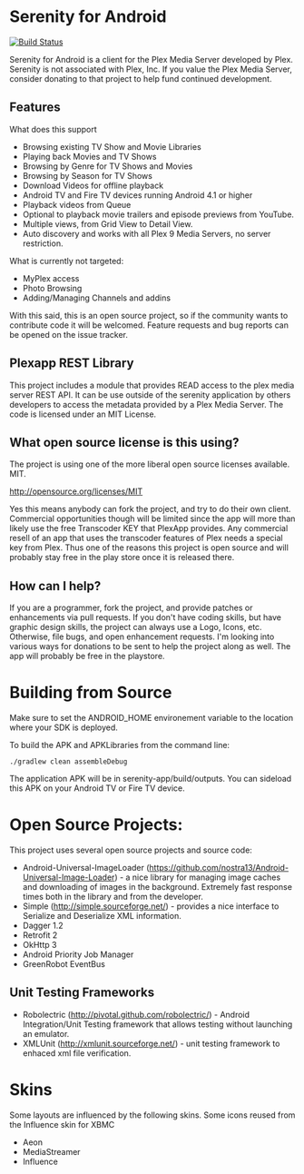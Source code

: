 Serenity for Android
=======================

[![Build Status](https://travis-ci.org/NineWorlds/serenity-android.svg?branch=develop)](https://travis-ci.org/NineWorlds/serenity-android)


Serenity for Android is a client for the Plex Media Server developed by Plex.  
Serenity is not associated with Plex, Inc.   If you value the Plex Media Server,
consider donating to that project to help fund continued development.

Features
----

What does this support

* Browsing existing TV Show and Movie Libraries
* Playing back Movies and TV Shows
* Browsing by Genre for TV Shows and Movies
* Browsing by Season for TV Shows
* Download Videos for offline playback
* Android TV and Fire TV devices running Android 4.1 or higher
* Playback videos from Queue
* Optional to playback movie trailers and episode previews from YouTube.
* Multiple views, from Grid View to Detail View.
* Auto discovery and works with all Plex 9 Media Servers, no server restriction.

What is currently not targeted:

* MyPlex access
* Photo Browsing
* Adding/Managing Channels and addins

With this said, this is an open source project, so if the community wants to contribute
code it will be welcomed.  Feature requests and bug reports can be opened on the issue
tracker.


Plexapp REST Library
----

This project includes a module that provides READ access to the plex media server REST API.
It can be use outside of the serenity application by others developers to access the metadata provided by a Plex Media Server.  The code is licensed under an MIT License.

What open source license is this using?
-----

The project is  using one of the more liberal open source licenses available. MIT.

http://opensource.org/licenses/MIT

Yes this means anybody can fork the project, and try to do their own client.  Commercial opportunities though
will be limited since the app will more than likely use the free Transcoder KEY that PlexApp provides.  Any
commercial resell of an app that uses the transcoder features of Plex needs a special key from Plex.  Thus
one of the reasons this project is open source and will probably stay free in the play store once it is
released there.


How can I help?
-----

If you are a programmer, fork the project, and provide patches or enhancements via pull requests.
If you don't have coding skills, but have graphic design skills, the project can always use a Logo, Icons, etc.
Otherwise, file bugs, and open enhancement requests.   I'm looking into various ways for donations to be sent
to help the project along as well.   The app will probably be free in the playstore.


Building from Source
=============

Make sure to set the ANDROID_HOME environement variable to the location where your SDK is deployed.

To build the APK and APKLibraries from the command line:

    ./gradlew clean assembleDebug

The application APK will be in serenity-app/build/outputs.  You can sideload this APK on your Android TV or Fire TV device.

Open Source Projects:
=====

This project uses several open source projects and source code:

* Android-Universal-ImageLoader (https://github.com/nostra13/Android-Universal-Image-Loader) - a nice library for managing image caches and downloading of images in the background.  Extremely fast response times both in the library and from the developer.
* Simple (http://simple.sourceforge.net/) - provides a nice interface to Serialize and Deserialize XML information.
* Dagger 1.2
* Retrofit 2
* OkHttp 3
* Android Priority Job Manager
* GreenRobot EventBus


Unit Testing Frameworks
------
* Robolectric (http://pivotal.github.com/robolectric/) - Android Integration/Unit Testing framework that allows testing without launching an emulator.
* XMLUnit (http://xmlunit.sourceforge.net/) - unit testing framework to enhaced xml file verification.

Skins
====

Some layouts are influenced by the following skins.  Some icons reused from the Influence skin for XBMC

* Aeon
* MediaStreamer
* Influence
